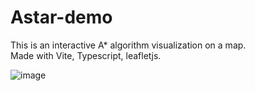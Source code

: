 # Astar-demo

This is an interactive A* algorithm visualization on a map.  
Made with Vite, Typescript, leafletjs.  

![image](https://github.com/Justas-Kaulakis/Astar-demo/assets/63920269/c52b50a3-4642-4db8-a21b-e67db1efb79b)

